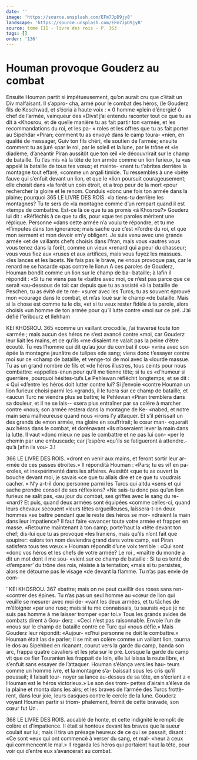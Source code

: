 ```yaml
---
date: ''
image: 'https://source.unsplash.com/EFm7JpD9jy8'
landscape: 'https://source.unsplash.com/EFm7JpD9jy8'
source: tome III - livre des rois - P. 363
tags: []
order: '136'
---
```


# Houman provoque Gouderz au combat

Ensuite Houman partit si impétueusement, qu’on aurait cru que c’était un Div malfaisant. Il s’appro- cha, armé pour le combat des héros, (le Gouderz fils de Keschwad, et s’écria à haute voix : « 0 homme «plein d’énergie! ô chef de l’armée, vainqueur des
«Divs! j’ai entendu raconter tout ce que tu as dit à «Khosrou, et de quelle manière tu as fait partir ton «armée, et les recommandations du roi, et les pa-
« roles et les offres que tu as fait porter au Sipehdar «Piran; comment tu as envoyé dans le camp toura- «nien, en qualité de messager, Guiv ton fils chéri,
«le soutien de l’armée; ensuite comment tu as juré
«par le roi, par le soleil et la lune, par le trône et «le diadème, d’anéantir Piran aussitôt que ton œil
«le découvrirait sur le champ de bataille. Tu t’es mis
«à la tête de ton armée comme un lion furieux, tu
«as appelé la bataille de tous tes vœux; et mainte- «nant tu t’abrites derrière la montagne tout effaré, «comme un argali timide. Tu ressembles à une «bête fauve qui s’enfuit devant un lion, et que le «lion poursuit courageusement; elle choisit dans «la forêt un coin étroit, et a trop peur de la mort «pour rechercher la gloire et le renom. Conduis «donc une fois ton armée dans la plaine; pourquoi
365 LE LIVRE DES ROIS.
«la tiens-tu derrière les montagnes? Tu te sers de «la montagne comme d’un rempart quand il est «temps de combattre. Est-ce là ce que tu as promis «à Khosrou?»
Gouderz lui dit : «Réfléchis à ce que tu dis, pour
«que tes paroles méritent une réplique. Personne «dans cette armée n’a voulu te répondre, et tu me «l’imputes dans ton ignorance; mais sache que c’est «l’ordre du roi, et que mon serment et mon devoir «m’y obligent. Je suis venu avec une grande armée
«et de vaillants chefs choisis dans l’fran, mais vous «autres vous vous tenez dans la forêt, comme un vieux «renard qui a peur du chasseur; vous vous fiez aux «ruses et aux artifices, mais vous fuyez les massues. «les lances et les lacets. Ne fais pas le brave, ne «nous provoque pas, car le renard ne se hasarde
«pas contre le lion.n A ces paroles de Gouderz, Houman bondit comme un lion sur le champ de ba- bataille; à lafin il répondit : «Si tu ne viens pas te «battre avec moi, ce n’est pas parce que ce serait «au-dessous de toi: car depuis que tu as assisté
«à la bataille de Peschen, tu as évité de te me- «surer avec les Turcs; tu as souvent éprouvé mon «courage dans le combat, et m’as loué sur le champ
«de bataille. Mais si la chose est comme tu le dis, «et si tu veux rester fidèle à ta parole, alors choisis «un homme de ton armée pour qu’il lutte contre
«moi sur ce pré. J’ai défié l”eribourz et llehham

KEl KHOSROU. 365 «comme un vaillant crocodile, j’ai traversé toute ton
«armée ; mais aucun des héros ne s’est avancé contre
«moi, car Gouderz leur liait les mains, et ce qu’ils «me disaient ne valait pas la peine d’être écouté. Tu
«es l’homme qui dit qu’au jour du combat il cou-
«vrira avec son épée la montagne jaunâtre de tulipes
«de sang; viens donc t’essayer contre moi sur ce «champ de bataille, et venge-toi de moi avec la «lourde massue. Tu as un grand nombre de fils et «de héros illustres, tous ceints pour nous combattre: «appelles-enun pour qu’il me tienne tête; si tu es «d’humeur si guerrière, pourquoi hésites-tufs
Le Pehlewan réfléchit longtemps, et se dit : « Qui «d’entre les héros doit lutter contre lui? Si j’envoie
«contre Houman un lion furieux choisi parmi les
«grands, il le tuera sur ce champ de bataille, et «aucun Turc ne viendra plus se battre; le Pehlewan «Piran tremblera dans sa douleur, et il ne se lais-- «sera plus entraîner par sa colère à marcher contre «nous; son armée restera dans la montagne de Ke- «nabed, et notre main sera malheureuse quand nous «irons l’y attaquer. Et s’il périssait un des grands de
«mon armée, ma gloire en souffrirait; le cœur man- «querait aux héros dans le combat, et dorénavant
«ils n’oseraient lever la main dans la lutte. Il vaut «donc mieux ne pas le combattre et ne pas lui con- «per le chemin par une embuscade; car j’espère «qu’ils se fatigueront à attendre.- qu’à [afin ils vou-
3.!

366 LE LIVRE DES ROIS.
«dront en venir aux mains, et feront sortir leur ar- «mée de ces passes étroites.»
Il répondità Houman : «Pars; tu es vif en pa- «roles, et inexpérimenté dans les affaires. Aussitôt
«que tu as ouvert la bouche devant moi, je savais «ce que tu allais dire et ce que tu voudrais cacher. « N’y a-t-il donc personne parmi les Turcs qui aitdu «sens et qui sache prendre conseil de ses réflexions? «Ne sais-tu donc pas qu’un lion furieux ne salit pas, «au jour du combat, ses griffes avec le sang du re- «nard? Et puis, quand deux armées sont équipées
«comme celles-ci, quand leurs chevaux secouent «leurs têtes orgueilleuses, laissera-t-on deux hommes «se battre pendant que le reste des héros se mor- «draient la main dans leur impatience? Il faut faire «avancer toute votre armée et frapper en masse. «Retourne maintenant à ton camp; porte’haut la «tête devant ton chef; dis-lui que tu as provoqué «les Iraniens, mais qu’ils n’ont fait que soupirer:
«alors ton nom deviendra grand dans votre camp, «et Piran satisfera tous tes vœux.»
Houman répondit d’une voix terrible : «Qui sont «donc vos héros et les chefs de votre armée? Le roi
, «maître du monde a dit un mot dont il me sou- «vient sur ce champ de bataille : Si tu es tenté de «t’emparer’ du trône des rois, résiste à la tentation;
«mais si tu persistes, alors ne détourne pas le visage «de devant la flamme. Tu n’as pas envie de com-

’ KEI KHOSROU. 367 «battre; mais on ne peut cueillir des roses sans ren-
«contrer des épines. Tu n’as pas un seul homme au
«cœur de lion qui veuille se mesurer avec moi de- «vant les deux armées, et tu tâches de m’éloigner
«par une ruse; mais si tu me connaissais, tu saurais
«que je ne suis pas homme à me laisser tromper «par toi.»
Tous les grands avides de combats dirent à Gou- derz : «Ceci n’est pas raisonnable. Envoie l’un de
«nous sur le champ de bataille contre ce Turc qui «nous défie.» Mais Gouderz leur répondit: «Aujour-
«d’hui personne ne doit le combattre.» Houman
était las de parler; il se mit en colère comme un vaillant lion, tourna le dos au Sipehbed en ricanant, courut vers la garde du camp, banda son arc, frappa quatre cavaliers et les jeta sur le pré. Lorsque la garde du camp vit que ce fier Touranien les frappait de loin, elle lui laissa la route libre, et s’enfuit sans essayer de l’attaquer. Houman s’élança vers les hau-
teurs comme un homme ivre, et la montagne s’a- baissait sous les cris qu’il poussait; il faisait tour-
noyer sa lance au-dessus de sa tête, en s’écriant z
« Houman est le héros victorieux.» Le son des trom- pettes d’airain s’éleva de la plaine et monta dans
les airs; et les braves de l’armée des Turcs frottè-
rent, dans leur joie, leurs casques contre le cercle de la lune. Gouderz voyant Houman partir si triom- phalement, frémit de cette bravade, son cœur fut
Un .

368 LE LIVRE DES ROIS.
accablé de honte, et cette indignité le remplit de colère et d’impatience. Il était si honteux devant les
braves que la sueur coulait sur lui; mais il tira un présage heureux de ce qui se passait, disant : «Ce sont «eux qui ont commencé à verser du sang, et mal- «heur à ceux qui commencent le mal.» Il regarda
les héros qui portaient haut la tête, pour voir qui d’entre eux s’avancerait au combat.
